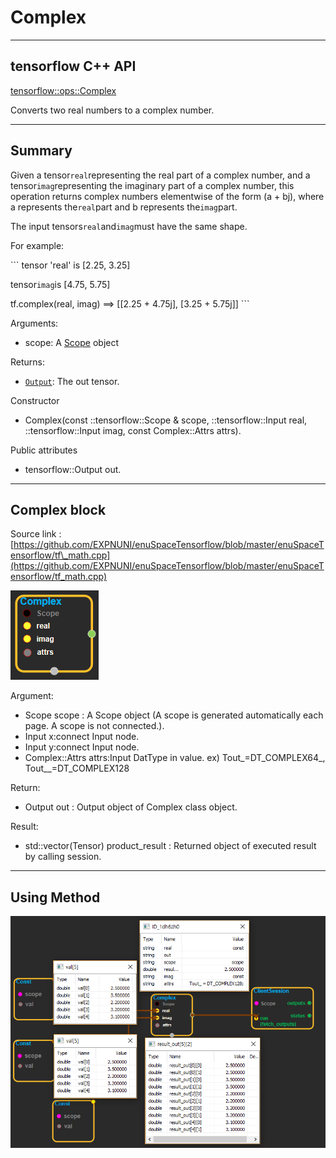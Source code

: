 # Complex

---

## tensorflow C++ API

[tensorflow::ops::Complex](https://www.tensorflow.org/api_docs/cc/class/tensorflow/ops/ceil)

Converts two real numbers to a complex number.

---

## Summary

Given a tensor`real`representing the real part of a complex number, and a tensor`imag`representing the imaginary part of a complex number, this operation returns complex numbers elementwise of the form \(a + bj\), where a represents the`real`part and b represents the`imag`part.

The input tensors`real`and`imag`must have the same shape.

For example:

\`\`\` tensor 'real' is \[2.25, 3.25\]

tensor`imag`is \[4.75, 5.75\]

tf.complex\(real, imag\) ==&gt; \[\[2.25 + 4.75j\], \[3.25 + 5.75j\]\] \`\`\`

Arguments:

* scope: A [Scope](https://www.tensorflow.org/api_docs/cc/class/tensorflow/scope.html#classtensorflow_1_1_scope) object

Returns:

* [`Output`](https://www.tensorflow.org/api_docs/cc/class/tensorflow/output.html#classtensorflow_1_1_output): The out tensor.

Constructor

* Complex\(const ::tensorflow::Scope & scope, ::tensorflow::Input real, ::tensorflow::Input imag, const Complex::Attrs attrs\).

Public attributes

* tensorflow::Output out.

---

## Complex block

Source link : [https://github.com/EXPNUNI/enuSpaceTensorflow/blob/master/enuSpaceTensorflow/tf\_math.cpp](https://github.com/EXPNUNI/enuSpaceTensorflow/blob/master/enuSpaceTensorflow/tf_math.cpp)

![](/assets/math_Complex_Symbol.png)

Argument:

* Scope scope : A Scope object \(A scope is generated automatically each page. A scope is not connected.\).
* Input x:connect  Input node.
* Input y:connect  Input node.
* Complex::Attrs attrs:Input DatType in value. ex\) Tout\_=DT\_COMPLEX64_,  Tout\__=DT\_COMPLEX128

Return:

* Output out : Output object of Complex class object.

Result:

* std::vector\(Tensor\) product\_result : Returned object of executed result by calling session.

---

## Using Method

![](/assets/math_Complex_Method.png)

